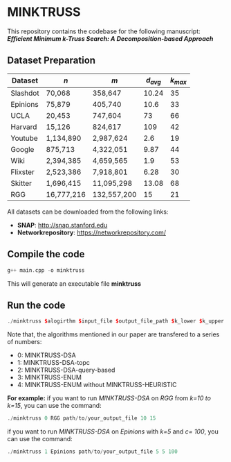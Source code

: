 # MINKTRUSS
This repository contains the codebase for the following manuscript: 
***Efficient Minimum k-Truss Search: A Decomposition-based Approach***

## Dataset Preparation

| **Dataset** | **$n$**   | **$m$**    | **$d_{avg}$** | **$k_{max}$** |
|-------------|-----------|------------|---------------|---------------|
| Slashdot    | 70,068    | 358,647    | 10.24         | 35            |
| Epinions    | 75,879    | 405,740    | 10.6          | 33            |
| UCLA        | 20,453    | 747,604    | 73            | 66            |
| Harvard     | 15,126    | 824,617    | 109           | 42            |
| Youtube     | 1,134,890 | 2,987,624  | 2.6           | 19            |
| Google      | 875,713   | 4,322,051  | 9.87          | 44            |
| Wiki        | 2,394,385 | 4,659,565  | 1.9           | 53            |
| Flixster    | 2,523,386 | 7,918,801  | 6.28          | 30            |
| Skitter     | 1,696,415 | 11,095,298 | 13.08         | 68            |
| RGG         | 16,777,216| 132,557,200| 15            | 21            |



All datasets can be downloaded from the following links:

 - **SNAP**: http://snap.stanford.edu
 - **Networkrepository**: https://networkrepository.com/

## Compile the code

```cpp
g++ main.cpp -o minktruss
```
This will generate an executable file **minktruss**

## Run the code

```cpp
./minktruss $alogirthm $input_file $output_file_path $k_lower $k_upper $query_id / the value of c (optional)
```
Note that, the algorithms mentioned in our paper are transfered to a series of numbers:

 - 0: MINKTRUSS-DSA
 - 1: MINKTRUSS-DSA-topc
 - 2: MINKTRUSS-DSA-query-based
 - 3: MINKTRUSS-ENUM
 - 4: MINKTRUSS-ENUM without MINKTRUSS-HEURISTIC

**For example:**
 if you want to run *MINKTRUSS-DSA* on *RGG* from *k=10 to k=15*, you can use the command:

```cpp
./minktruss 0 RGG path/to/your_output_file 10 15
```

 if you want to run *MINKTRUSS-DSA* on *Epinions* with *k=5* and *c= 100*, you can use the command:

```cpp
./minktruss 1 Epinions path/to/your_output_file 5 5 100
```


